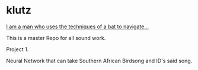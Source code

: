 # klutz
[I am a man who uses the techniques of a bat to navigate...](https://genius.com/Aesop-rock-klutz-lyrics)

This is a master Repo for all sound work. 

Project 1. 

Neural Network that can take Southern African Birdsong and ID's said song. 





